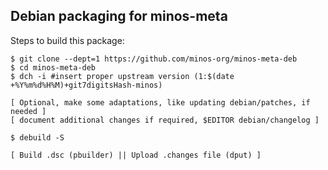 Debian packaging for minos-meta
-------------------------------

Steps to build this package:

```
$ git clone --dept=1 https://github.com/minos-org/minos-meta-deb
$ cd minos-meta-deb
$ dch -i #insert proper upstream version (1:$(date +%Y%m%d%H%M)+git7digitsHash-minos)

[ Optional, make some adaptations, like updating debian/patches, if needed ]
[ document additional changes if required, $EDITOR debian/changelog ]

$ debuild -S

[ Build .dsc (pbuilder) || Upload .changes file (dput) ]
```
